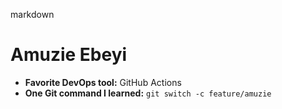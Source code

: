 markdown

# Amuzie Ebeyi
- **Favorite DevOps tool:** GitHub Actions
- **One Git command I learned:** `git switch -c feature/amuzie`
